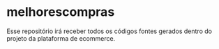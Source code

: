 # melhorescompras
Esse repositório irá receber todos os códigos fontes gerados  dentro do projeto da plataforma de ecommerce.
